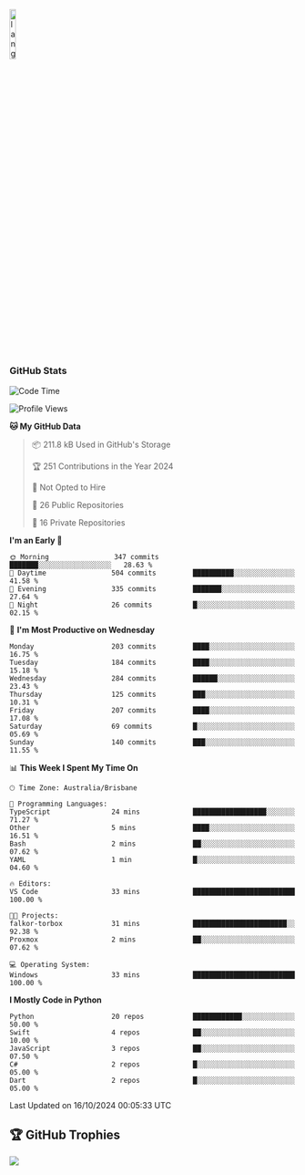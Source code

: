 <p align="left"><img width=15%" src="https://github.com/alansmathew/alansmathew/raw/master/lang.gif" alt="lang image here" /></p>

# <h3 align="left">GitHub Stats</h3>

<!--START_SECTION:waka-->
![Code Time](http://img.shields.io/badge/Code%20Time-462%20hrs%2025%20mins-blue)

![Profile Views](http://img.shields.io/badge/Profile%20Views-0-blue)

**🐱 My GitHub Data** 

> 📦 211.8 kB Used in GitHub's Storage 
 > 
> 🏆 251 Contributions in the Year 2024
 > 
> 🚫 Not Opted to Hire
 > 
> 📜 26 Public Repositories 
 > 
> 🔑 16 Private Repositories 
 > 
**I'm an Early 🐤** 

```text
🌞 Morning                347 commits         ███████░░░░░░░░░░░░░░░░░░   28.63 % 
🌆 Daytime                504 commits         ██████████░░░░░░░░░░░░░░░   41.58 % 
🌃 Evening                335 commits         ███████░░░░░░░░░░░░░░░░░░   27.64 % 
🌙 Night                  26 commits          █░░░░░░░░░░░░░░░░░░░░░░░░   02.15 % 
```
📅 **I'm Most Productive on Wednesday** 

```text
Monday                   203 commits         ████░░░░░░░░░░░░░░░░░░░░░   16.75 % 
Tuesday                  184 commits         ████░░░░░░░░░░░░░░░░░░░░░   15.18 % 
Wednesday                284 commits         ██████░░░░░░░░░░░░░░░░░░░   23.43 % 
Thursday                 125 commits         ███░░░░░░░░░░░░░░░░░░░░░░   10.31 % 
Friday                   207 commits         ████░░░░░░░░░░░░░░░░░░░░░   17.08 % 
Saturday                 69 commits          █░░░░░░░░░░░░░░░░░░░░░░░░   05.69 % 
Sunday                   140 commits         ███░░░░░░░░░░░░░░░░░░░░░░   11.55 % 
```


📊 **This Week I Spent My Time On** 

```text
🕑︎ Time Zone: Australia/Brisbane

💬 Programming Languages: 
TypeScript               24 mins             ██████████████████░░░░░░░   71.27 % 
Other                    5 mins              ████░░░░░░░░░░░░░░░░░░░░░   16.51 % 
Bash                     2 mins              ██░░░░░░░░░░░░░░░░░░░░░░░   07.62 % 
YAML                     1 min               █░░░░░░░░░░░░░░░░░░░░░░░░   04.60 % 

🔥 Editors: 
VS Code                  33 mins             █████████████████████████   100.00 % 

🐱‍💻 Projects: 
falkor-torbox            31 mins             ███████████████████████░░   92.38 % 
Proxmox                  2 mins              ██░░░░░░░░░░░░░░░░░░░░░░░   07.62 % 

💻 Operating System: 
Windows                  33 mins             █████████████████████████   100.00 % 
```

**I Mostly Code in Python** 

```text
Python                   20 repos            ████████████░░░░░░░░░░░░░   50.00 % 
Swift                    4 repos             ██░░░░░░░░░░░░░░░░░░░░░░░   10.00 % 
JavaScript               3 repos             ██░░░░░░░░░░░░░░░░░░░░░░░   07.50 % 
C#                       2 repos             █░░░░░░░░░░░░░░░░░░░░░░░░   05.00 % 
Dart                     2 repos             █░░░░░░░░░░░░░░░░░░░░░░░░   05.00 % 
```




 Last Updated on 16/10/2024 00:05:33 UTC
<!--END_SECTION:waka-->

## 🏆 GitHub Trophies

![](https://github-profile-trophy.vercel.app/?username=samh06&theme=discord&no-frame=true&no-bg=false&margin-w=4)
